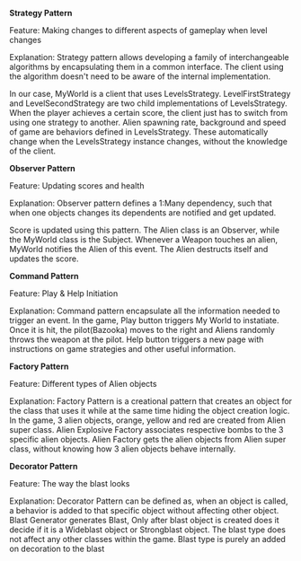 **Strategy Pattern**

Feature: 
Making changes to different aspects of gameplay when level changes

Explanation: 
Strategy pattern allows developing a family of interchangeable algorithms by encapsulating them in a common interface. The client using the algorithm doesn't need to be aware of the internal implementation.

In our case, MyWorld is a client that uses LevelsStrategy.
LevelFirstStrategy and LevelSecondStrategy are two child implementations of LevelsStrategy.
When the player achieves a certain score, the client just has to switch from using one strategy to another.
Alien spawning rate, background and speed of game are behaviors defined in LevelsStrategy.
These automatically change when the LevelsStrategy instance changes, without the knowledge of the client.

**Observer Pattern**

Feature: 
Updating scores and health

Explanation: 
Observer pattern defines a 1:Many dependency, such that when one objects changes its dependents are notified and get updated. 

Score is updated using this pattern.
The Alien class is an Observer, while the MyWorld class is the Subject.
Whenever a Weapon touches an alien, MyWorld notifies the Alien of this event.
The Alien destructs itself and updates the score.


**Command Pattern**

Feature: 
Play &  Help Initiation

Explanation: 
Command pattern encapsulate all the information needed to trigger an event. 
In the game, Play button triggers My World to instatiate. Once it is hit, the pilot(Bazooka) moves to the right and Aliens randomly throws the weapon at the pilot. 
Help button triggers a new page with instructions on game strategies and other useful information.


**Factory Pattern**

Feature:
Different types of Alien objects 

Explanation:
Factory Pattern is a creational pattern that creates an object for the class that uses it while at the same time hiding the object creation logic.
In the game, 3 alien objects, orange, yellow and red are created from Alien super class. Alien Explosive Factory associates respective bombs to the 3 specific alien objects. Alien Factory gets the alien objects from Alien super class, without knowing how 3 alien objects behave internally.

**Decorator Pattern**

Feature: The way the blast looks

Explanation:
Decorator Pattern can be defined as, when an object is called, a behavior is added to that specific object without affecting other object. Blast Generator generates Blast, Only after blast object is created does it decide if it is a Wideblast object or Strongblast object. The blast type does not affect any other classes within the game. Blast type is purely an added on decoration to the blast 


